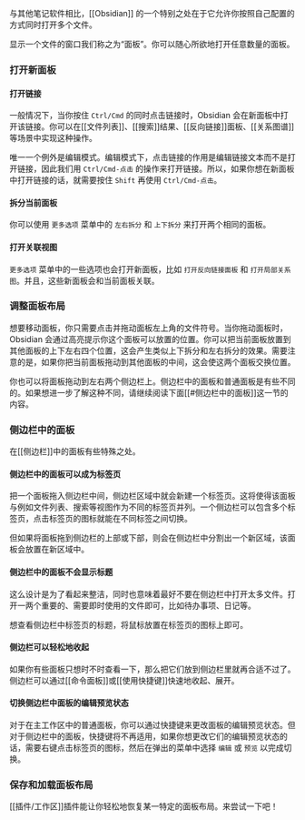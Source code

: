 与其他笔记软件相比，[[Obsidian]] 的一个特别之处在于它允许你按照自己配置的方式同时打开多个文件。

显示一个文件的窗口我们称之为“面板”。你可以随心所欲地打开任意数量的面板。

### 打开新面板

#### 打开链接

一般情况下，当你按住 `Ctrl/Cmd` 的同时点击链接时，Obsidian 会在新面板中打开该链接。你可以在[[文件列表]]、[[搜索]]结果、[[反向链接]]面板、[[关系图谱]]等场景中实现这种操作。

唯一一个例外是编辑模式。编辑模式下，点击链接的作用是编辑链接文本而不是打开链接，因此我们用 `Ctrl/Cmd-点击` 的操作来打开链接。所以，如果你想在新面板中打开链接的话，就需要按住 `Shift` 再使用 `Ctrl/Cmd-点击`。

#### 拆分当前面板

你可以使用 `更多选项` 菜单中的 `左右拆分` 和 `上下拆分` 来打开两个相同的面板。

#### 打开关联视图

`更多选项` 菜单中的一些选项也会打开新面板，比如 `打开反向链接面板` 和 `打开局部关系图`。并且，这些新面板会和当前面板关联。

### 调整面板布局

想要移动面板，你只需要点击并拖动面板左上角的文件符号。当你拖动面板时，Obsidian 会通过高亮提示你这个面板可以放置的位置。你可以把当前面板放置到其他面板的上下左右四个位置，这会产生类似上下拆分和左右拆分的效果。需要注意的是，如果你把当前面板拖动到其他面板的中间，这会使这两个面板交换位置。

你也可以将面板拖动到左右两个侧边栏上。侧边栏中的面板和普通面板是有些不同的。如果想进一步了解这种不同，请继续阅读下面[[#侧边栏中的面板]]这一节的内容。

### 侧边栏中的面板

在[[侧边栏]]中的面板有些特殊之处。

#### 侧边栏中的面板可以成为标签页

把一个面板拖入侧边栏中间，侧边栏区域中就会新建一个标签页。这将使得该面板与例如文件列表、搜索等视图作为不同的标签页并列。一个侧边栏可以包含多个标签页，点击标签页的图标就能在不同标签之间切换。

但如果将面板拖到侧边栏的上部或下部，则会在侧边栏中分割出一个新区域，该面板会放置在新区域中。

#### 侧边栏中的面板不会显示标题

这么设计是为了看起来整洁，同时也意味着最好不要在侧边栏中打开太多文件。打开一两个重要的、需要即时使用的文件即可，比如待办事项、日记等。

想查看侧边栏中标签页的标题，将鼠标放置在标签页的图标上即可。

#### 侧边栏可以轻松地收起

如果你有些面板只想时不时查看一下，那么把它们放到侧边栏里就再合适不过了。侧边栏可以通过[[命令面板]]或[[使用快捷键]]快速地收起、展开。

#### 切换侧边栏中面板的编辑预览状态

对于在主工作区中的普通面板，你可以通过快捷键来更改面板的编辑预览状态。但对于侧边栏中的面板，快捷键将不再适用，如果你想更改它们的编辑预览状态的话，需要右键点击标签页的图标，然后在弹出的菜单中选择 `编辑` 或 `预览` 以完成切换。

### 保存和加载面板布局

[[插件/工作区]]插件能让你轻松地恢复某一特定的面板布局。来尝试一下吧！


